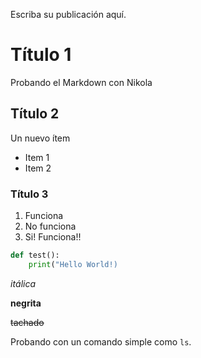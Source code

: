 <!--
.. title: Probando con Markdown
.. slug: probando-con-markdown
.. date: 2017-08-08 00:14:46 UTC-03:00
.. tags: 
.. category: 
.. link: 
.. description: 
.. type: text
-->

Escriba su publicación aquí.

# Título 1

Probando el Markdown con Nikola

## Título 2

Un nuevo ítem

- Item 1
- Item 2

### Título 3

1. Funciona
2. No funciona
3. Si! Funciona!!

```python
def test():
    print("Hello World!)
```

*itálica*

**negrita**

~~tachado~~

Probando con un comando simple como `ls`.
